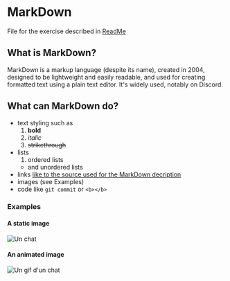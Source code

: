 # MarkDown

File for the exercise described in [ReadMe](README.md)

## What is MarkDown?
MarkDown is a markup language (despite its name), created in 2004, designed to be lightweight and easily readable, and used for creating formatted text using a plain text editor. It's widely used, notably on Discord.

## What can MarkDown do?

- text styling such as
  1. **bold**
  2. *italic*
  3. ~~strikethrough~~
- lists
  1. ordered lists
  - and unordered lists
- links [like to the source used for the MarkDown decription](https://en.wikipedia.org/wiki/Markdown)
- images (see Examples)
- code like `git commit` or `<b></b>`

### Examples

#### A static image
![Un chat](https://www.larousse.fr/encyclopedie/data/images/1310591-Chat_American_shorthair.jpg)

#### An animated image
![Un gif d'un chat](https://media.tenor.com/DE-LrMdvq_UAAAAC/chat-tout-mou.gif)

